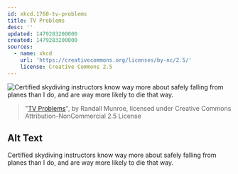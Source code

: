 ```yaml
---
id: xkcd.1760-tv-problems
title: TV Problems
desc: ''
updated: 1479283200000
created: 1479283200000
sources:
  - name: xkcd
    url: 'https://creativecommons.org/licenses/by-nc/2.5/'
    license: Creative Commons 2.5
---
```

![Certified skydiving instructors know way more about safely falling from planes than I do, and are way more likely to die that way.](https://imgs.xkcd.com/comics/tv_problems.png)
> "[TV Problems](https://xkcd.com/1760/)", by Randall Munroe, licensed under Creative Commons Attribution-NonCommercial 2.5 License

## Alt Text
Certified skydiving instructors know way more about safely falling from planes than I do, and are way more likely to die that way.
